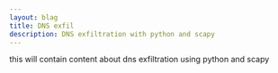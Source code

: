```yaml
---
layout: blag
title: DNS exfil
description: DNS exfiltration with python and scapy
---
```


<p class="message">
  this will contain content about dns exfiltration using python and scapy
</p>